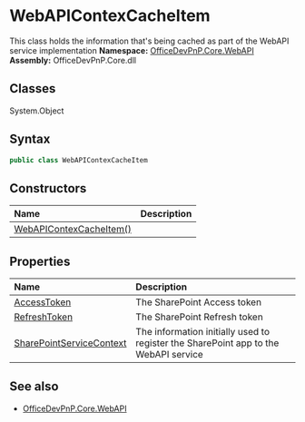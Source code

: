 # WebAPIContexCacheItem
This class holds the information that's being cached as part of the WebAPI service implementation
**Namespace:** [OfficeDevPnP.Core.WebAPI](OfficeDevPnP.Core.WebAPI.md)  
**Assembly:** OfficeDevPnP.Core.dll  
## Classes
System.Object  
## Syntax
```C#
public class WebAPIContexCacheItem
```
## Constructors
|**Name**|**Description**|
|:-----|:-----|
| [WebAPIContexCacheItem()](WebAPIContexCacheItemconstructor1details.md) | 
## Properties
|**Name**|**Description**|
|:-----|:-----|
| [AccessToken](WebAPIContexCacheItem.AccessToken.md) | The SharePoint Access token
| [RefreshToken](WebAPIContexCacheItem.RefreshToken.md) | The SharePoint Refresh token
| [SharePointServiceContext](WebAPIContexCacheItem.SharePointServiceContext.md) | The information initially used to register the SharePoint app to the WebAPI service
## See also
- [OfficeDevPnP.Core.WebAPI](OfficeDevPnP.Core.WebAPI.md)
